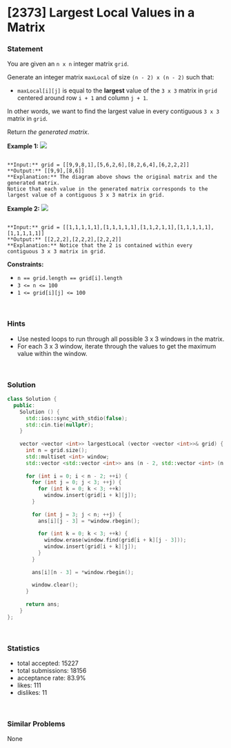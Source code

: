 # [2373] Largest Local Values in a Matrix



### Statement

You are given an `n x n` integer matrix `grid`.

Generate an integer matrix `maxLocal` of size `(n - 2) x (n - 2)` such that:

* `maxLocal[i][j]` is equal to the **largest** value of the `3 x 3` matrix in `grid` centered around row `i + 1` and column `j + 1`.



In other words, we want to find the largest value in every contiguous `3 x 3` matrix in `grid`.

Return *the generated matrix*.


**Example 1:**
![](https://assets.leetcode.com/uploads/2022/06/21/ex1.png)

```

**Input:** grid = [[9,9,8,1],[5,6,2,6],[8,2,6,4],[6,2,2,2]]
**Output:** [[9,9],[8,6]]
**Explanation:** The diagram above shows the original matrix and the generated matrix.
Notice that each value in the generated matrix corresponds to the largest value of a contiguous 3 x 3 matrix in grid.
```

**Example 2:**
![](https://assets.leetcode.com/uploads/2022/07/02/ex2new2.png)

```

**Input:** grid = [[1,1,1,1,1],[1,1,1,1,1],[1,1,2,1,1],[1,1,1,1,1],[1,1,1,1,1]]
**Output:** [[2,2,2],[2,2,2],[2,2,2]]
**Explanation:** Notice that the 2 is contained within every contiguous 3 x 3 matrix in grid.

```

**Constraints:**
* `n == grid.length == grid[i].length`
* `3 <= n <= 100`
* `1 <= grid[i][j] <= 100`


<br>

### Hints

- Use nested loops to run through all possible 3 x 3 windows in the matrix.
- For each 3 x 3 window, iterate through the values to get the maximum value within the window.

<br>

### Solution

```cpp
class Solution {
  public:
    Solution () {
      std::ios::sync_with_stdio(false);
      std::cin.tie(nullptr);
    }
  
    vector <vector <int>> largestLocal (vector <vector <int>>& grid) {
      int n = grid.size();
      std::multiset <int> window;
      std::vector <std::vector <int>> ans (n - 2, std::vector <int> (n - 2));
      
      for (int i = 0; i < n - 2; ++i) {
        for (int j = 0; j < 3; ++j) {
          for (int k = 0; k < 3; ++k)
            window.insert(grid[i + k][j]);
        }
        
        for (int j = 3; j < n; ++j) {
          ans[i][j - 3] = *window.rbegin();
          
          for (int k = 0; k < 3; ++k) {
            window.erase(window.find(grid[i + k][j - 3]));
            window.insert(grid[i + k][j]);
          }
        }
        
        ans[i][n - 3] = *window.rbegin();
        
        window.clear();
      }
      
      return ans;
    }
};
```

<br>

### Statistics

- total accepted: 15227
- total submissions: 18156
- acceptance rate: 83.9%
- likes: 111
- dislikes: 11

<br>

### Similar Problems

None
